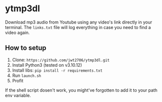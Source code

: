 # ytmp3dl

Download mp3 audio from Youtube using any video's link directly in your terminal. The `links.txt` file will log everything in case you need to find a video again.

## How to setup

1. Clone: `https://github.com/jwt2706/ytmp3dl.git`
2. Install Python3 (tested on v3.10.12)
3. Install libs: `pip install -r requirements.txt`
4. Run `launch.sh`
5. Profit

If the shell script dosen't work, you might've forgotten to add it to your path env variable.
